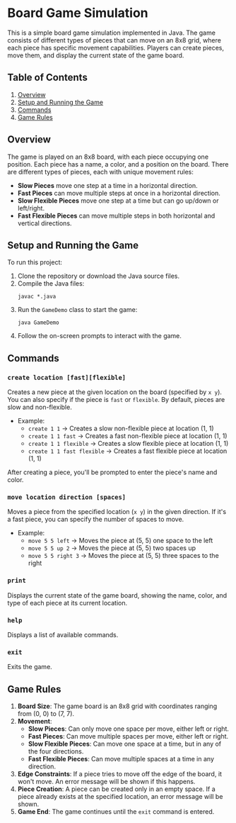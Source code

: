 # Board Game Simulation

This is a simple board game simulation implemented in Java. The game consists of different types of pieces that can move on an 8x8 grid, where each piece has specific movement capabilities. Players can create pieces, move them, and display the current state of the game board.

## Table of Contents

1. [Overview](#overview)
2. [Setup and Running the Game](#setup-and-running-the-game)
3. [Commands](#commands)
4. [Game Rules](#game-rules)

## Overview

The game is played on an 8x8 board, with each piece occupying one position. Each piece has a name, a color, and a position on the board. There are different types of pieces, each with unique movement rules:

- **Slow Pieces** move one step at a time in a horizontal direction.
- **Fast Pieces** can move multiple steps at once in a horizontal direction.
- **Slow Flexible Pieces** move one step at a time but can go up/down or left/right.
- **Fast Flexible Pieces** can move multiple steps in both horizontal and vertical directions.

## Setup and Running the Game

To run this project:

1. Clone the repository or download the Java source files.
2. Compile the Java files:
    ```
    javac *.java
    ```
3. Run the `GameDemo` class to start the game:
    ```
    java GameDemo
    ```
4. Follow the on-screen prompts to interact with the game.

## Commands

### `create location [fast][flexible]`
Creates a new piece at the given location on the board (specified by `x y`). You can also specify if the piece is `fast` or `flexible`. By default, pieces are slow and non-flexible.

- Example:
    - `create 1 1` → Creates a slow non-flexible piece at location (1, 1)
    - `create 1 1 fast` → Creates a fast non-flexible piece at location (1, 1)
    - `create 1 1 flexible` → Creates a slow flexible piece at location (1, 1)
    - `create 1 1 fast flexible` → Creates a fast flexible piece at location (1, 1)

After creating a piece, you'll be prompted to enter the piece's name and color.

### `move location direction [spaces]`
Moves a piece from the specified location (`x y`) in the given direction. If it's a fast piece, you can specify the number of spaces to move.

- Example:
    - `move 5 5 left` → Moves the piece at (5, 5) one space to the left
    - `move 5 5 up 2` → Moves the piece at (5, 5) two spaces up
    - `move 5 5 right 3` → Moves the piece at (5, 5) three spaces to the right

### `print`
Displays the current state of the game board, showing the name, color, and type of each piece at its current location.

### `help`
Displays a list of available commands.

### `exit`
Exits the game.

## Game Rules

1. **Board Size**: The game board is an 8x8 grid with coordinates ranging from (0, 0) to (7, 7).
2. **Movement**:
    - **Slow Pieces**: Can only move one space per move, either left or right.
    - **Fast Pieces**: Can move multiple spaces per move, either left or right.
    - **Slow Flexible Pieces**: Can move one space at a time, but in any of the four directions.
    - **Fast Flexible Pieces**: Can move multiple spaces at a time in any direction.
3. **Edge Constraints**: If a piece tries to move off the edge of the board, it won't move. An error message will be shown if this happens.
4. **Piece Creation**: A piece can be created only in an empty space. If a piece already exists at the specified location, an error message will be shown.
5. **Game End**: The game continues until the `exit` command is entered.

